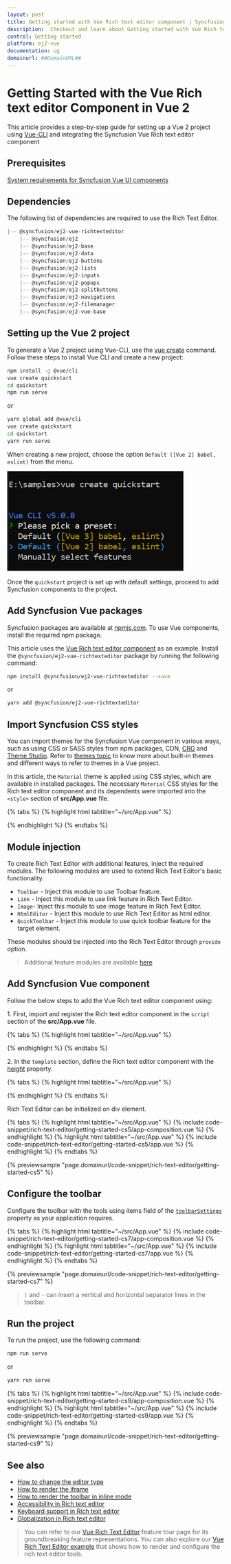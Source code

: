 ```yaml
---
layout: post
title: Getting started with Vue Rich text editor component | Syncfusion
description:  Checkout and learn about Getting started with Vue Rich text editor component of Syncfusion Essential JS 2 and more details.
control: Getting started 
platform: ej2-vue
documentation: ug
domainurl: ##DomainURL##
---
```


# Getting Started with the Vue Rich text editor Component in Vue 2

This article provides a step-by-step guide for setting up a Vue 2 project using [Vue-CLI](https://cli.vuejs.org/) and integrating the Syncfusion Vue Rich text editor component

## Prerequisites

[System requirements for Syncfusion Vue UI components](https://ej2.syncfusion.com/vue/documentation/system-requirements)

## Dependencies

The following list of dependencies are required to use the Rich Text Editor.

```js
|-- @syncfusion/ej2-vue-richtexteditor
    |-- @syncfusion/ej2
    |-- @syncfusion/ej2-base
    |-- @syncfusion/ej2-data
    |-- @syncfusion/ej2-buttons
    |-- @syncfusion/ej2-lists
    |-- @syncfusion/ej2-inputs
    |-- @syncfusion/ej2-popups
    |-- @syncfusion/ej2-splitbuttons
    |-- @syncfusion/ej2-navigations
    |-- @syncfusion/ej2-filemanager
    |-- @syncfusion/ej2-vue-base

```

## Setting up the Vue 2 project

To generate a Vue 2 project using Vue-CLI, use the [vue create](https://cli.vuejs.org/#getting-started) command. Follow these steps to install Vue CLI and create a new project:

```bash
npm install -g @vue/cli
vue create quickstart
cd quickstart
npm run serve
```

or

```bash
yarn global add @vue/cli
vue create quickstart
cd quickstart
yarn run serve
```

When creating a new project, choose the option `Default ([Vue 2] babel, eslint)` from the menu.

![Vue 2 project](./images/vue2-terminal.png)

Once the `quickstart` project is set up with default settings, proceed to add Syncfusion components to the project.

## Add Syncfusion Vue packages

Syncfusion packages are available at [npmjs.com](https://www.npmjs.com/search?q=ej2-vue). To use Vue components, install the required npm package.

This article uses the [Vue Rich text editor component](https://www.syncfusion.com/vue-components/vue-wysiwyg-rich-text-editor) as an example. Install the `@syncfusion/ej2-vue-richtexteditor` package by running the following command:

```bash
npm install @syncfusion/ej2-vue-richtexteditor --save
```
or

```bash
yarn add @syncfusion/ej2-vue-richtexteditor
```

## Import Syncfusion CSS styles

You can import themes for the Syncfusion Vue component in various ways, such as using CSS or SASS styles from npm packages, CDN, [CRG](https://ej2.syncfusion.com/javascript/documentation/common/custom-resource-generator) and [Theme Studio](https://ej2.syncfusion.com/vue/documentation/appearance/theme-studio). Refer to [themes topic](https://ej2.syncfusion.com/vue/documentation/appearance/theme) to know more about built-in themes and different ways to refer to themes in a Vue project.

In this article, the `Material` theme is applied using CSS styles, which are available in installed packages. The necessary `Material` CSS styles for the Rich text editor component and its dependents were imported into the `<style>` section of **src/App.vue** file.

{% tabs %}
{% highlight html tabtitle="~/src/App.vue" %}

<style>
@import "../node_modules/@syncfusion/ej2-base/styles/material.css";
@import "../node_modules/@syncfusion/ej2-inputs/styles/material.css";
@import "../node_modules/@syncfusion/ej2-lists/styles/material.css";
@import "../node_modules/@syncfusion/ej2-popups/styles/material.css";
@import "../node_modules/@syncfusion/ej2-buttons/styles/material.css";
@import "../node_modules/@syncfusion/ej2-navigations/styles/material.css";
@import "../node_modules/@syncfusion/ej2-splitbuttons/styles/material.css";
@import "../node_modules/@syncfusion/ej2-filemanager/styles/material.css";
@import "../node_modules/@syncfusion/ej2-vue-richtexteditor/styles/material.css";
</style>

{% endhighlight %}
{% endtabs %}

## Module injection

To create Rich Text Editor with additional features, inject the required modules. The following modules are used to extend Rich Text Editor's basic functionality.

* `Toolbar` - Inject this module to use Toolbar feature.
* `Link` - Inject this module to use link feature in Rich Text Editor.
* `Image`- Inject this module to use image feature in Rich Text Editor.
* `HtmlEditor` - Inject this module to use Rich Text Editor as html editor.
* `QuickToolbar` - Inject this module to use quick toolbar feature for the target element.

These modules should be injected into the Rich Text Editor through `provide` option.

> Additional feature modules are available [here](./module.md)

## Add Syncfusion Vue component

Follow the below steps to add the Vue Rich text editor component using:

1\. First, import and register the Rich text editor component in the `script` section of the **src/App.vue** file.

{% tabs %}
{% highlight html tabtitle="~/src/App.vue" %}

<script>
import { RichTextEditorComponent, Toolbar, Link, Image, Count, HtmlEditor, QuickToolbar } from '@syncfusion/ej2-vue-richtexteditor';

export default {
    components: {
        'ejs-richtexteditor': RichTextEditorComponent
    }
}
</script>

{% endhighlight %}
{% endtabs %}

2\. In the `template` section, define the Rich text editor component with the [height](https://ej2.syncfusion.com/vue/documentation/api/rich-text-editor/#height) property.

{% tabs %}
{% highlight html tabtitle="~/src/App.vue" %}

<template>
    <ejs-richtexteditor ref="defaultRTE" :height="400" :value="rteValue"> 
    </ejs-richtexteditor>
</template>

<script>
import { RichTextEditorComponent, Toolbar, Link, Image, HtmlEditor, QuickToolbar } from "@syncfusion/ej2-vue-richtexteditor";

export default {
    name: "App",
    components: {
    "ejs-richtexteditor":RichTextEditorComponent
    },
    data: function() {
        return {
            rteValue: `<p>The Syncfudion Rich Text Editor, a WYSIWYG (what you see is what you get) editor, is a user interface that allows you to create, edit, and format rich text content. You can try out a demo of this editor here.</p><p><b>Key features:</b></p><ul><li><p>Provides &lt;IFRAME&gt; and &lt;DIV&gt; modes.</p></li><li><p>Bulleted and numbered lists.</p></li><li><p>Handles images, hyperlinks, videos, hyperlinks, uploads, etc.</p></li><li><p>Contains undo/redo manager. </p></li></ul><div style='display: inline-block; width: 60%; vertical-align: top; cursor: auto;'><img alt='Sky with sun' src='https://cdn.syncfusion.com/ej2/richtexteditor-resources/RTE-Overview.png' width='309' style='min-width: 10px; min-height: 10px; width: 309px; height: 174px;' class='e-rte-image e-imginline e-rte-drag-image' height='174' /></div>`,
        };
    },
    provide:{
        richtexteditor:[Toolbar, Link, Image, HtmlEditor, QuickToolbar]
    }
}
</script>

{% endhighlight %}
{% endtabs %}

Rich Text Editor can be initialized on div element.

{% tabs %}
{% highlight html tabtitle="~/src/App.vue" %}
{% include code-snippet/rich-text-editor/getting-started-cs5/app-composition.vue %}
{% endhighlight %}
{% highlight html tabtitle="~/src/App.vue" %}
{% include code-snippet/rich-text-editor/getting-started-cs5/app.vue %}
{% endhighlight %}
{% endtabs %}
        
{% previewsample "page.domainurl/code-snippet/rich-text-editor/getting-started-cs5" %}

## Configure the toolbar

Configure the toolbar with the tools using items field of the [`toolbarSettings`](https://ej2.syncfusion.com/vue/documentation/api/rich-text-editor/toolbarSettings/#toolbarsettings) property as your application requires.

{% tabs %}
{% highlight html tabtitle="~/src/App.vue" %}
{% include code-snippet/rich-text-editor/getting-started-cs7/app-composition.vue %}
{% endhighlight %}
{% highlight html tabtitle="~/src/App.vue" %}
{% include code-snippet/rich-text-editor/getting-started-cs7/app.vue %}
{% endhighlight %}
{% endtabs %}
        
{% previewsample "page.domainurl/code-snippet/rich-text-editor/getting-started-cs7" %}

> `|` and `-` can insert a vertical and horizontal separator lines in the toolbar.

## Run the project

To run the project, use the following command:

```bash
npm run serve
```

or

```bash
yarn run serve
```

{% tabs %}
{% highlight html tabtitle="~/src/App.vue" %}
{% include code-snippet/rich-text-editor/getting-started-cs9/app-composition.vue %}
{% endhighlight %}
{% highlight html tabtitle="~/src/App.vue" %}
{% include code-snippet/rich-text-editor/getting-started-cs9/app.vue %}
{% endhighlight %}
{% endtabs %}
        
{% previewsample "page.domainurl/code-snippet/rich-text-editor/getting-started-cs9" %}

## See also

* [How to change the editor type](./editor-modes)
* [How to render the iframe](./iframe)
* [How to render the toolbar in inline mode](./inline-mode)
* [Accessibility in Rich text editor](https://ej2.syncfusion.com/vue/documentation/rich-text-editor/accessibility)
* [Keyboard support in Rich text editor](https://ej2.syncfusion.com/vue/documentation/rich-text-editor/keyboard-support)
* [Globalization in Rich text editor](https://ej2.syncfusion.com/vue/documentation/rich-text-editor/globalization)

> You can refer to our [Vue Rich Text Editor](https://www.syncfusion.com/vue-components/vue-wysiwyg-rich-text-editor) feature tour page for its groundbreaking feature representations. You can also explore our [Vue Rich Text Editor example](https://ej2.syncfusion.com/vue/demos/#/bootstrap5/rich-text-editor/default.html) that shows how to render and configure the rich text editor tools.